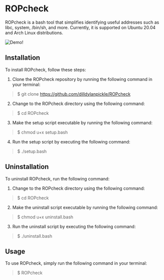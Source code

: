 # ROPcheck

ROPcheck is a bash tool that simplifies identifying useful addresses such as libc, system, /bin/sh, and more. Currently, it is supported on Ubuntu 20.04 and Arch Linux distributions.

![Demo!](/demo/animated_demo_v4.gif)

## Installation

To install ROPcheck, follow these steps:

1. Clone the ROPcheck repository by running the following command in your terminal:

> $ git clone https://github.com/dilldylanpickle/ROPcheck

2. Change to the ROPcheck directory using the following command:

> $ cd ROPcheck

3. Make the setup script executable by running the following command:

> $ chmod u+x setup.bash

4. Run the setup script by executing the following command:

> $ ./setup.bash

## Uninstallation

To uninstall ROPcheck, run the following command:

1. Change to the ROPcheck directory using the following command:

> $ cd ROPcheck

2. Make the uninstall script executable by running the following command:

> $ chmod u+x uninstall.bash

3. Run the uninstall script by executing the following command:

> $ ./uninstall.bash

## Usage

To use ROPcheck, simply run the following command in your terminal:

> $ ROPcheck
